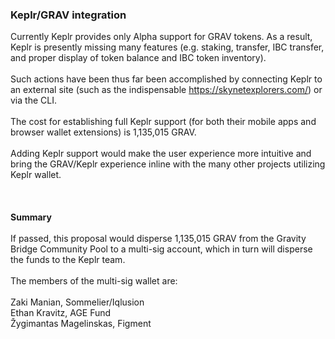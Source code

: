 
### Keplr/GRAV integration
Currently Keplr provides only Alpha support for GRAV tokens. As a result, Keplr is presently missing many features (e.g. staking, transfer, IBC transfer, and proper display of token balance and IBC token inventory). <br><br>
Such actions have been thus far been accomplished by connecting Keplr to an external site (such as the indispensable https://skynetexplorers.com/) or via the CLI.<br><br> The cost for establishing full Keplr support (for both their mobile apps and browser wallet extensions) is 1,135,015 GRAV.<br><br>
Adding Keplr support would make the user experience more intuitive and bring the GRAV/Keplr experience inline with the many other projects utilizing Keplr wallet.<br><br><br><br>
**Summary**<br><br> If passed, this proposal would disperse 1,135,015 GRAV from the Gravity Bridge Community Pool to a multi-sig account, which in turn will disperse the funds to the Keplr team.<br><br>
The members of the multi-sig wallet are:<br><br>
Zaki Manian, Sommelier/Iqlusion<br>
Ethan Kravitz, AGE Fund<br>
Žygimantas Magelinskas, Figment
